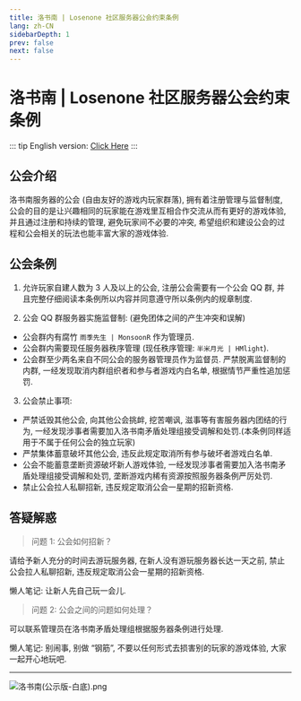 ```yaml
---
title: 洛书南 | Losenone 社区服务器公会约束条例
lang: zh-CN
sidebarDepth: 1
prev: false
next: false
---
```


# 洛书南 | Losenone 社区服务器公会约束条例

::: tip
English version: [Click Here](/en/docs/public_files/guild_rules.md)
:::

## 公会介绍

洛书南服务器的公会 (自由友好的游戏内玩家群落), 拥有着注册管理与监督制度, 公会的目的是让兴趣相同的玩家能在游戏里互相合作交流从而有更好的游戏体验, 并且通过注册和持续的管理, 避免玩家间不必要的冲突, 希望组织和建设公会的过程和公会相关的玩法也能丰富大家的游戏体验.

## 公会条例

1. 允许玩家自建人数为 3 人及以上的公会, 注册公会需要有一个公会 QQ 群, 并且完整仔细阅读本条例所以内容并同意遵守所以条例内的规章制度.

2. 公会 QQ 群服务器实施监督制: (避免团体之间的产生冲突和误解)

- 公会群内有腐竹 `雨季先生 | MonsoonR` 作为管理员.
- 公会群内需要现任服务器秩序管理 (现任秩序管理: `半米月光 | HMlight`).
- 公会群至少两名来自不同公会的服务器管理员作为监督员.
  严禁脱离监督制的内群, 一经发现取消内群组织者和参与者游戏内白名单, 根据情节严重性追加惩罚.

3. 公会禁止事项:

- 严禁诋毁其他公会, 向其他公会挑衅, 挖苦嘲讽, 滋事等有害服务器内团结的行为, 一经发现涉事者需要加入洛书南矛盾处理组接受调解和处罚.(本条例同样适用于不属于任何公会的独立玩家)
- 严禁集体蓄意破坏其他公会, 违反此规定取消所有参与破坏者游戏白名单.
- 公会不能蓄意垄断资源破坏新人游戏体验, 一经发现涉事者需要加入洛书南矛盾处理组接受调解和处罚, 垄断游戏内稀有资源按照服务器条例严厉处罚.
- 禁止公会拉人私聊招新, 违反规定取消公会一星期的招新资格.

## 答疑解惑

> 问题 1: 公会如何招新？

请给予新人充分的时间去游玩服务器, 在新人没有游玩服务器长达一天之前, 禁止公会拉人私聊招新, 违反规定取消公会一星期的招新资格.

懒人笔记: 让新人先自己玩一会儿.

> 问题 2: 公会之间的问题如何处理？

可以联系管理员在洛书南矛盾处理组根据服务器条例进行处理.

懒人笔记: 别闹事, 别做 “钢筋”, 不要以任何形式去损害别的玩家的游戏体验, 大家一起开心地玩吧.

---

![洛书南(公示版-白底).png](https://pic.baixiongz.com/uploads/2021/01/25/95c3132bee345.png)
